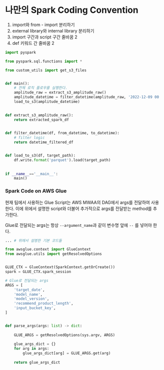 # 나만의 Spark Coding Convention

1. import와 from - import 분리하기
2. external library와 internal library 분리하기
3. import 구간과 script 구간 줄바꿈 2
4. def 키워드 간 줄바꿈 2

```python
import pyspark

from pyspark.sql.functions import *

from custom_utils import get_s3_files


def main():
    # 전체 로직 플로우를 실행한다.
    amplitude_raw = extract_s3_amplitude_raw()
    amplitude_datetime = filter_datetime(amplitude_raw, '2022-12-09 00:00:00', '2022-12-10 00:00:00')
	load_to_s3(amplitude_datetime)

    
def extract_s3_amplitude_raw():
	return extracted_spark_df    
    

def filter_datetime(df, from_datetime, to_datetime):
    # filter logic
    return datetime_filtered_df


def load_to_s3(df, target_path):
    df.write.format('parquet').load(target_path)
    
     
if __name__=='__main__':
    main()
```





### Spark Code on AWS Glue

현재 팀에서 사용하는 Glue Script는 AWS MWAA의 DAG에서 args를 전달하여 사용한다. 이에 위에서 설명한 script와 더불어 추가적으로 args를 전달받는 method를 추가한다.

Glue로 전달되는 args는 항상 `--argument_name`과 같이 변수명 앞에  `--` 를 넣어야 한다.

```python
... # 위에서 설명한 기본 코드들

from awsglue.context import GlueContext
from awsglue.utils import getResolvedOptions


GLUE_CTX = GlueContext(SparkContext.getOrCreate())
spark = GLUE_CTX.spark_session

# Glue로 전달되는 args
ARGS = [
    'target_date',
    'model_name',
    'model_version',
    'recommend_product_length',
    'input_bucket_key',
]


def parse_args(args: list) -> dict:
    
    GLUE_ARGS = getResolvedOptions(sys.argv, ARGS)
    
    glue_args_dict = {}
    for arg in args:
        glue_args_dict[arg] = GLUE_ARGS.get(arg)
    
    return glue_args_dict
```

